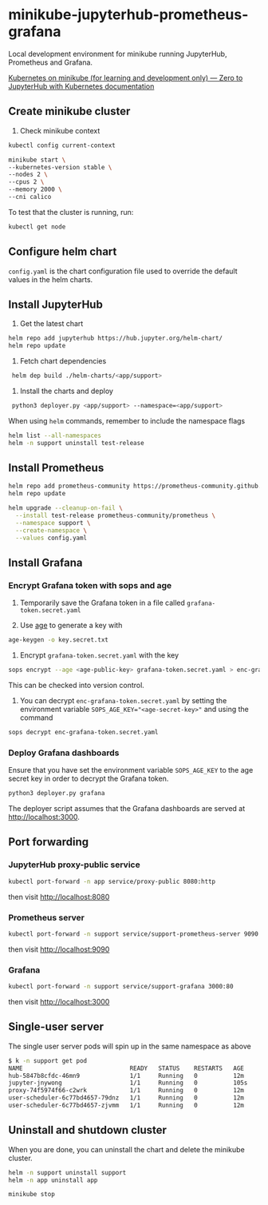 # minikube-jupyterhub-prometheus-grafana

Local development environment for minikube running JupyterHub, Prometheus and Grafana.

[Kubernetes on minikube (for learning and development only) — Zero to JupyterHub with Kubernetes  documentation](https://z2jh.jupyter.org/en/stable/kubernetes/minikube/step-zero-minikube.html)

## Create minikube cluster

1. Check minikube context

```bash
kubectl config current-context
```

```bash
minikube start \
--kubernetes-version stable \
--nodes 2 \
--cpus 2 \
--memory 2000 \
--cni calico
```

To test that the cluster is running, run:

```bash
kubectl get node
```

## Configure helm chart

`config.yaml` is the chart configuration file used to override the default values in the helm charts.

## Install JupyterHub

1. Get the latest chart

```bash
helm repo add jupyterhub https://hub.jupyter.org/helm-chart/
helm repo update
```

1. Fetch chart dependencies

```bash
 helm dep build ./helm-charts/<app/support>
```

1. Install the charts and deploy

```bash
 python3 deployer.py <app/support> --namespace=<app/support>
```

When using `helm` commands, remember to include the namespace flags

```bash
helm list --all-namespaces
helm -n support uninstall test-release
```

## Install Prometheus

```bash
helm repo add prometheus-community https://prometheus-community.github.io/helm-charts
helm repo update
```

```bash
helm upgrade --cleanup-on-fail \
  --install test-release prometheus-community/prometheus \
  --namespace support \
  --create-namespace \
  --values config.yaml
```

## Install Grafana

### Encrypt Grafana token with sops and age

1. Temporarily save the Grafana token in a file called `grafana-token.secret.yaml`

1. Use [age](https://age-encryption.org/) to generate a key with

```bash
age-keygen -o key.secret.txt
```

1. Encrypt `grafana-token.secret.yaml` with the key

```bash
sops encrypt --age <age-public-key> grafana-token.secret.yaml > enc-grafana-token.secret.yaml
```

This can be checked into version control.

1. You can decrypt `enc-grafana-token.secret.yaml` by setting the environment variable `SOPS_AGE_KEY="<age-secret-key>"` and using the command

```bash
sops decrypt enc-grafana-token.secret.yaml
```

### Deploy Grafana dashboards

Ensure that you have set the environment variable `SOPS_AGE_KEY` to the age secret key in order to decrypt the Grafana token.

```bash
python3 deployer.py grafana
```

The deployer script assumes that the Grafana dashboards are served at [http://localhost:3000](http://localhost:3000).

## Port forwarding

### JupyterHub proxy-public service

```bash
kubectl port-forward -n app service/proxy-public 8080:http
```

then visit [http://localhost:8080](http://localhost:8080)

### Prometheus server

```bash
kubectl port-forward -n support service/support-prometheus-server 9090:80
```

then visit [http://localhost:9090](http://localhost:9090)

### Grafana

```bash
kubectl port-forward -n support service/support-grafana 3000:80
```

then visit [http://localhost:3000](http://localhost:3000)

## Single-user server

The single user server pods will spin up in the same namespace as above

```bash
$ k -n support get pod
NAME                              READY   STATUS    RESTARTS   AGE
hub-5847b8cfdc-46mn9              1/1     Running   0          12m
jupyter-jnywong                   1/1     Running   0          105s
proxy-74f5974f66-c2wrk            1/1     Running   0          12m
user-scheduler-6c77bd4657-79dnz   1/1     Running   0          12m
user-scheduler-6c77bd4657-zjvmm   1/1     Running   0          12m
```

## Uninstall and shutdown cluster

When you are done, you can uninstall the chart and delete the minikube cluster.

```bash
helm -n support uninstall support
helm -n app uninstall app
```

```bash
minikube stop
```
